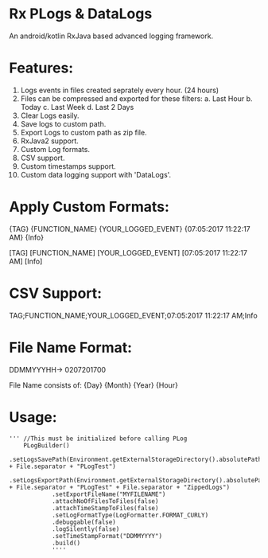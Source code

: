 # Rx PLogs & DataLogs
An android/kotlin RxJava based advanced logging framework.

# Features:
1. Logs events in files created seprately every hour. (24 hours)
2. Files can be compressed and exported for these filters:
    a. Last Hour
    b. Today
    c. Last Week
    d. Last 2 Days
3. Clear Logs easily.
4. Save logs to custom path.
5. Export Logs to custom path as zip file.
6. RxJava2 support.
7. Custom Log formats.
8. CSV support.
9. Custom timestamps support.
10. Custom data logging support with 'DataLogs'.
  

# Apply Custom Formats:

{TAG}   {FUNCTION_NAME}   {YOUR_LOGGED_EVENT}   {07:05:2017 11:22:17 AM}   {Info}

[TAG]   [FUNCTION_NAME]   [YOUR_LOGGED_EVENT]   [07:05:2017 11:22:17 AM]   [Info]

# CSV Support:
TAG;FUNCTION_NAME;YOUR_LOGGED_EVENT;07:05:2017 11:22:17 AM;Info

# File Name Format:
DDMMYYYHH-> 0207201700

File Name consists of: {Day} {Month} {Year} {Hour}


# Usage:
    ''' //This must be initialized before calling PLog
        PLogBuilder()
                .setLogsSavePath(Environment.getExternalStorageDirectory().absolutePath + File.separator + "PLogTest")
                .setLogsExportPath(Environment.getExternalStorageDirectory().absolutePath + File.separator + "PLogTest" + File.separator + "ZippedLogs")
                .setExportFileName("MYFILENAME")
                .attachNoOfFilesToFiles(false)
                .attachTimeStampToFiles(false)
                .setLogFormatType(LogFormatter.FORMAT_CURLY)
                .debuggable(false)
                .logSilently(false)
                .setTimeStampFormat("DDMMYYYY")
                .build()
                ''''
